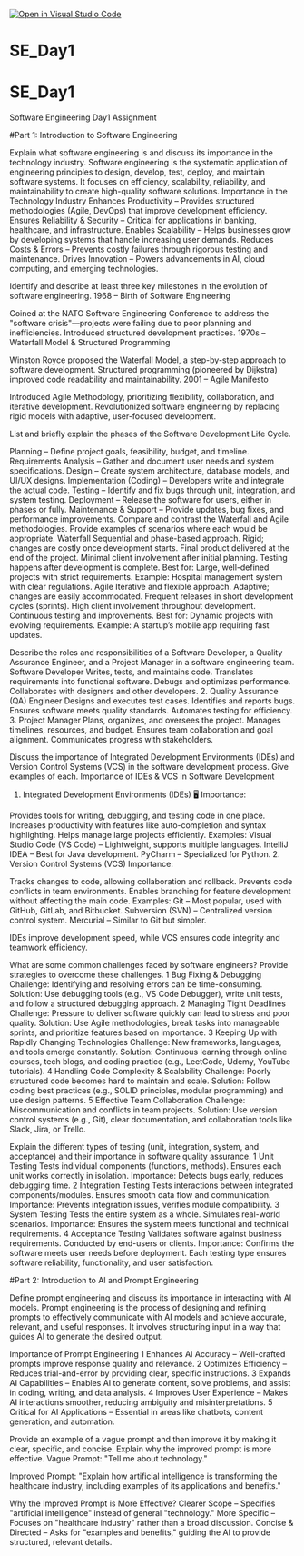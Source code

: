 [![Open in Visual Studio Code](https://classroom.github.com/assets/open-in-vscode-2e0aaae1b6195c2367325f4f02e2d04e9abb55f0b24a779b69b11b9e10269abc.svg)](https://classroom.github.com/online_ide?assignment_repo_id=18457455&assignment_repo_type=AssignmentRepo)
# SE_Day1
# SE_Day1
Software Engineering Day1 Assignment

#Part 1: Introduction to Software Engineering

Explain what software engineering is and discuss its importance in the technology industry.
Software engineering is the systematic application of engineering principles to design, develop, test, deploy, and maintain software systems. It focuses on efficiency, scalability, reliability, and maintainability to create high-quality software solutions.
Importance in the Technology Industry
Enhances Productivity – Provides structured methodologies (Agile, DevOps) that improve development efficiency.
Ensures Reliability & Security – Critical for applications in banking, healthcare, and infrastructure.
Enables Scalability – Helps businesses grow by developing systems that handle increasing user demands.
Reduces Costs & Errors – Prevents costly failures through rigorous testing and maintenance.
Drives Innovation – Powers advancements in AI, cloud computing, and emerging technologies.

Identify and describe at least three key milestones in the evolution of software engineering.
1968 – Birth of Software Engineering

Coined at the NATO Software Engineering Conference to address the "software crisis"—projects were failing due to poor planning and inefficiencies.
Introduced structured development practices.
1970s – Waterfall Model & Structured Programming

Winston Royce proposed the Waterfall Model, a step-by-step approach to software development.
Structured programming (pioneered by Dijkstra) improved code readability and maintainability.
2001 – Agile Manifesto

Introduced Agile Methodology, prioritizing flexibility, collaboration, and iterative development.
Revolutionized software engineering by replacing rigid models with adaptive, user-focused development.

List and briefly explain the phases of the Software Development Life Cycle.

Planning – Define project goals, feasibility, budget, and timeline.
Requirements Analysis – Gather and document user needs and system specifications.
Design – Create system architecture, database models, and UI/UX designs.
Implementation (Coding) – Developers write and integrate the actual code.
Testing – Identify and fix bugs through unit, integration, and system testing.
Deployment – Release the software for users, either in phases or fully.
Maintenance & Support – Provide updates, bug fixes, and performance improvements.
Compare and contrast the Waterfall and Agile methodologies. Provide examples of scenarios where each would be appropriate.
Waterfall
Sequential and phase-based approach.
Rigid; changes are costly once development starts.
Final product delivered at the end of the project.
Minimal client involvement after initial planning.
Testing happens after development is complete.
Best for: Large, well-defined projects with strict requirements.
 Example: Hospital management system with clear regulations.
Agile
Iterative and flexible approach.
Adaptive; changes are easily accommodated.
Frequent releases in short development cycles (sprints).
High client involvement throughout development.
Continuous testing and improvements.
Best for: Dynamic projects with evolving requirements.
Example: A startup’s mobile app requiring fast updates.

Describe the roles and responsibilities of a Software Developer, a Quality Assurance Engineer, and a Project Manager in a software engineering team.
Software Developer 
Writes, tests, and maintains code.
Translates requirements into functional software.
Debugs and optimizes performance.
Collaborates with designers and other developers.
2. Quality Assurance (QA) Engineer 
Designs and executes test cases.
Identifies and reports bugs.
Ensures software meets quality standards.
Automates testing for efficiency.
3. Project Manager 
Plans, organizes, and oversees the project.
Manages timelines, resources, and budget.
Ensures team collaboration and goal alignment.
Communicates progress with stakeholders.

Discuss the importance of Integrated Development Environments (IDEs) and Version Control Systems (VCS) in the software development process. Give examples of each.
Importance of IDEs & VCS in Software Development
1. Integrated Development Environments (IDEs) 🖥
Importance:

Provides tools for writing, debugging, and testing code in one place.
Increases productivity with features like auto-completion and syntax highlighting.
Helps manage large projects efficiently.
Examples:
 Visual Studio Code (VS Code) – Lightweight, supports multiple languages.
 IntelliJ IDEA – Best for Java development.
PyCharm – Specialized for Python.
2. Version Control Systems (VCS) 
Importance:

Tracks changes to code, allowing collaboration and rollback.
Prevents code conflicts in team environments.
Enables branching for feature development without affecting the main code.
Examples:
 Git – Most popular, used with GitHub, GitLab, and Bitbucket.
 Subversion (SVN) – Centralized version control system.
 Mercurial – Similar to Git but simpler.

 IDEs improve development speed, while VCS ensures code integrity and teamwork efficiency.

What are some common challenges faced by software engineers? Provide strategies to overcome these challenges.
1 Bug Fixing & Debugging 
Challenge: Identifying and resolving errors can be time-consuming.
Solution: Use debugging tools (e.g., VS Code Debugger), write unit tests, and follow a structured debugging approach.
2 Managing Tight Deadlines 
Challenge: Pressure to deliver software quickly can lead to stress and poor quality.
Solution: Use Agile methodologies, break tasks into manageable sprints, and prioritize features based on importance.
3 Keeping Up with Rapidly Changing Technologies 
Challenge: New frameworks, languages, and tools emerge constantly.
Solution: Continuous learning through online courses, tech blogs, and coding practice (e.g., LeetCode, Udemy, YouTube tutorials).
4 Handling Code Complexity & Scalability 
Challenge: Poorly structured code becomes hard to maintain and scale.
Solution: Follow coding best practices (e.g., SOLID principles, modular programming) and use design patterns.
5 Effective Team Collaboration 
Challenge: Miscommunication and conflicts in team projects.
Solution: Use version control systems (e.g., Git), clear documentation, and collaboration tools like Slack, Jira, or Trello.

Explain the different types of testing (unit, integration, system, and acceptance) and their importance in software quality assurance.
1 Unit Testing 
Tests individual components (functions, methods).
Ensures each unit works correctly in isolation.
Importance: Detects bugs early, reduces debugging time.
2 Integration Testing 
Tests interactions between integrated components/modules.
Ensures smooth data flow and communication.
Importance: Prevents integration issues, verifies module compatibility.
3 System Testing 
Tests the entire system as a whole.
Simulates real-world scenarios.
Importance: Ensures the system meets functional and technical requirements.
4 Acceptance Testing 
Validates software against business requirements.
Conducted by end-users or clients.
Importance: Confirms the software meets user needs before deployment.
Each testing type ensures software reliability, functionality, and user satisfaction.

#Part 2: Introduction to AI and Prompt Engineering


Define prompt engineering and discuss its importance in interacting with AI models.
Prompt engineering is the process of designing and refining prompts to effectively communicate with AI models and achieve accurate, relevant, and useful responses. It involves structuring input in a way that guides AI to generate the desired output.

Importance of Prompt Engineering
1 Enhances AI Accuracy – Well-crafted prompts improve response quality and relevance.
2 Optimizes Efficiency – Reduces trial-and-error by providing clear, specific instructions.
3 Expands AI Capabilities – Enables AI to generate content, solve problems, and assist in coding, writing, and data analysis.
4 Improves User Experience – Makes AI interactions smoother, reducing ambiguity and misinterpretations.
5 Critical for AI Applications – Essential in areas like chatbots, content generation, and automation.

Provide an example of a vague prompt and then improve it by making it clear, specific, and concise. Explain why the improved prompt is more effective.
Vague Prompt:
"Tell me about technology."

Improved Prompt:
"Explain how artificial intelligence is transforming the healthcare industry, including examples of its applications and benefits."

Why the Improved Prompt is More Effective?
 Clearer Scope – Specifies "artificial intelligence" instead of general "technology."
 More Specific – Focuses on "healthcare industry" rather than a broad discussion.
 Concise & Directed – Asks for "examples and benefits," guiding the AI to provide structured, relevant details.
